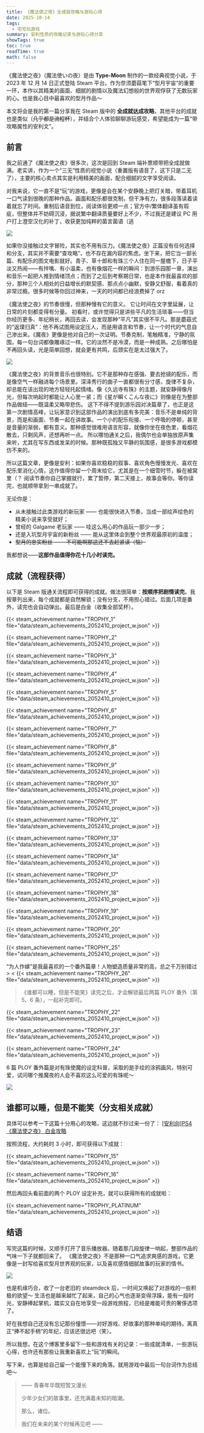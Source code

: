 ```yaml
---
title: 《魔法使之夜》全成就攻略与游玩心得
date: 2025-10-14
tags:
  - 宅宅玩游戏
summary: 安利性质的攻略记录与游玩心得分享
showTags: true
toc: true
readTime: true
math: false
---
```

《魔法使之夜》（魔法使いの夜）是由 **Type-Moon** 制作的一款经典视觉小说，于 2023 年 12 月 14 日正式登陆 Steam 平台。作为奈须蘑菇笔下“型月宇宙”的重要一环，本作以其精美的画面、细腻的剧情以及魔法幻想般的世界观俘获了无数玩家的心。也是我心目中最喜欢的型月作品～

本文将会是我的第一篇分享我在 Steam 版中的 **全成就达成攻略**，其他平台的成就也是类似（~~几乎都是流程杯~~），并结合个人体验聊聊游玩感受，希望能成为一篇“带攻略属性的安利文”。

## 前言

我之前通了《魔法使之夜》很多次，这次是回到 Steam 端补票顺带把全成就做满。老实讲，作为一个“三无”性质的视觉小说（重置版有语音了，这下只是二无了），主要的核心卖点其实是利用精美的画面，配合细腻的文字享受阅读。

对我来说，它一直不是“玩”的游戏，更像是会在某个安静晚上把灯关暗，带着耳机一口气读到很晚的那种作品。画面和配乐都很克制，但干净有力，很多段落读着读着就忘了时间。重制后语音到位，阅读体验更顺一点；官方中/繁体翻译虽有瑕疵，但整体并不妨碍沉浸，据说繁中翻译质量要好上不少，不过我还是建议 PC 用户打上澄空汉化的补丁，收获更加纯粹的菌言菌语（逃



![](https://blogxiaozheng.oss-cn-beijing.aliyuncs.com/images/title_01.jpg)



如果你没接触过文字冒险，其实也不用有压力。《魔法使之夜》正篇没有任何选择和分支，其实并不需要“查攻略”，也不存在漏内容的焦虑。坐下来，把它当一部长篇、有配乐的图文电影就好。青子、草十郎和有珠三个人住在同一屋檐下，日子平淡又热闹——有拌嘴、有小温柔，也有像烟花一样的瞬间：到游乐园那一章，演出和音乐一起把人推到情绪顶点；而到了之后到考察期日常，也是本作我最喜欢的部分，那种三个人相处的日益增长的默契感、那点点小幽默，安静又舒服，看着真的非常过瘾。很多时候等你回过神来，一天的时间都已经浪费掉了 orz

《魔法使之夜》的节奏很慢，但那种慢有它的意义。  它让时间在文字里延展，让日常的片刻都变得有分量。  初看时，或许觉得只是讲些平凡的生活琐事——但当你经历更多、年纪稍长，再回去读，会发现那种“平凡”其实很不平凡。那是蘑菇式的“返璞归真”：他不再试图用设定压人，而是用语言和节奏，让一个时代的气息自己渗出来。《魔夜》更像是他对自己的一次证明。节奏克制，笔触精准，宁静的氛围，每一句台词都像雕琢过一样。它的淡然不是冷漠，而是一种成熟。之后哪怕是不再回头读，光是简单回想，就会更有共鸣，后颈实在是太过强大了。



![](https://blogxiaozheng.oss-cn-beijing.aliyuncs.com/images/alice_2.jpg)



《魔法使之夜》的背景音乐也很特别。它不是那种存在感强、要去抢镜的配乐，而是像空气一样融进每个场景里。深泽秀行的曲子一直都很有分寸感，旋律不复杂，却总能在该出现的地方轻轻托起情绪。像《久远寺有珠》的主题，就安静得像月光，但每次响起时都能让人心里一紧；而《星が瞬くこんな夜に》则像是在为整部作品做结——既温柔又略带悲伤。
这下不得不提到游乐园对决篇章了，也正是这第一次剧情高峰，让玩家意识到这部作品的演出到底有多完美：音乐不是单纯的背景，而是和画面、节奏一起在讲故事。一个小的配乐衔接、一个呼吸的停顿，甚至是音量的渐弱，都有意义。那种感觉很难用语言形容，就像你坐在夜色里，看烟花散去，只剩风声，还想再听一点。
 所以哪怕通关之后，我偶尔也会单独放原声集来听，尤其在写东西或发呆的时候。那种既孤独又平静的氛围感，是很多游戏都模仿不来的。

所以这篇文章，更像是安利：如果你喜欢稳稳的叙事、喜欢角色慢慢发光、喜欢在配乐里消化心情，这作值得你留一个周末给它，尤其是在一个细雪时节，躲在被窝里（？ 阅读节奏你自己掌握就行，累了暂停，第二天接上，故事会等你。等你读完，也就顺带拿到一串成就了。

无论你是：

- 从未接触过此类游戏的新玩家 —— 也能很快进入节奏，当成一部绘声绘色的精美小说来享受就好；
- 曾经的 Galgame 老玩家 —— 哇这么用心的作品玩一部少一步；
- 还是入坑型月宇宙的新粉丝 —— 能从这里体会到整个世界观最原初的温度；
- ~~型月的忠实粉丝 —— 不可能啊那这还不去赶紧读（恼）~~

我都想说——**这部作品值得你花十几小时读完。**



## 成就（流程获得）

以下是 Steam 版通关流程即可获得的成就。做法很简单：**按顺序把剧情读完**。我按章列出来，每个成就都是自然解锁；没有分支，不用担心错过。后面几项是番外，读完也会自动弹出。最后是白金（收集全部奖杯）。

{{< steam_achievement name="TROPHY_1" file="data/steam_achievements_2052410_project_w.json" >}}  

{{< steam_achievement name="TROPHY_2" file="data/steam_achievements_2052410_project_w.json" >}}  

{{< steam_achievement name="TROPHY_3" file="data/steam_achievements_2052410_project_w.json" >}}  

{{< steam_achievement name="TROPHY_4" file="data/steam_achievements_2052410_project_w.json" >}}  

{{< steam_achievement name="TROPHY_5" file="data/steam_achievements_2052410_project_w.json" >}}  

{{< steam_achievement name="TROPHY_6" file="data/steam_achievements_2052410_project_w.json" >}}  

{{< steam_achievement name="TROPHY_7" file="data/steam_achievements_2052410_project_w.json" >}}  

{{< steam_achievement name="TROPHY_8" file="data/steam_achievements_2052410_project_w.json" >}}  

{{< steam_achievement name="TROPHY_9" file="data/steam_achievements_2052410_project_w.json" >}}  

{{< steam_achievement name="TROPHY_10" file="data/steam_achievements_2052410_project_w.json" >}}  

{{< steam_achievement name="TROPHY_11" file="data/steam_achievements_2052410_project_w.json" >}}  

{{< steam_achievement name="TROPHY_12" file="data/steam_achievements_2052410_project_w.json" >}}  

{{< steam_achievement name="TROPHY_13" file="data/steam_achievements_2052410_project_w.json" >}}  

{{< steam_achievement name="TROPHY_14" file="data/steam_achievements_2052410_project_w.json" >}}  

{{< steam_achievement name="TROPHY_17" file="data/steam_achievements_2052410_project_w.json" >}}  

{{< steam_achievement name="TROPHY_18" file="data/steam_achievements_2052410_project_w.json" >}}  

{{< steam_achievement name="TROPHY_19" file="data/steam_achievements_2052410_project_w.json" >}}  

{{< steam_achievement name="TROPHY_20" file="data/steam_achievements_2052410_project_w.json" >}}  

{{< steam_achievement name="TROPHY_25" file="data/steam_achievements_2052410_project_w.json" >}}  



“为人作嫁”是我最喜欢的一个番外篇章！人物塑造质量非常的高，总之千万别错过 > <
{{< steam_achievement name="TROPHY_26" file="data/steam_achievements_2052410_project_w.json" >}}  



> 《谁都可以睡，但是不能笑》读完之后，才会解锁最后两篇 PLOY 番外（第 5、6 条），一起补完即可。

{{< steam_achievement name="TROPHY_22" file="data/steam_achievements_2052410_project_w.json" >}}  

{{< steam_achievement name="TROPHY_23" file="data/steam_achievements_2052410_project_w.json" >}}  

{{< steam_achievement name="TROPHY_24" file="data/steam_achievements_2052410_project_w.json" >}}  

6 篇 PLOY 番外篇是对有珠使魔的设定科普，采取的是手绘的涂鸦画风，特别可爱，试问哪个推魔夜的人会不喜欢这么可爱的有珠呢～



![](https://blogxiaozheng.oss-cn-beijing.aliyuncs.com/images/alice_01.jpg)



## 谁都可以睡，但是不能笑（分支相关成就）

具体可以参考一下这篇十分用心的攻略，这边就不抄过来一份了： [[安利向]PS4《魔法使之夜》 白金攻略](https://psnine.com/topic/37168)

按照流程，大约耗时 3 小时，即可获得以下成就：

{{< steam_achievement name="TROPHY_15" file="data/steam_achievements_2052410_project_w.json" >}}

{{< steam_achievement name="TROPHY_16" file="data/steam_achievements_2052410_project_w.json" >}}


然后再回头看前面的两个 PLOY 设定补充，就可以获得所有的成就啦：

{{< steam_achievement name="TROPHY_PLATINUM" file="data/steam_achievements_2052410_project_w.json" >}}  

## 结语

写完这篇的时候，又顺手打开了音乐播放器。随着那几段旋律一响起，整部作品的气味一下子就都回来了。
 《魔法使之夜》不是那种一口气追求爽感的游戏，它更像是一封写给喜欢型月世界观的玩家，以及喜欢感情细腻故事的玩家的情书。



![](https://blogxiaozheng.oss-cn-beijing.aliyuncs.com/images/Aoko.jpg)



也是机缘巧合，收了一台老旧的 steamdeck 后，一时间又唤起了对游戏的一些积极的欲望～ 生活也是越来越忙了起来，自己的心气也逐渐变得浮躁，能有一段时光，安静捧起掌机，踏实又自在地享受一段游戏旅程，已经是难能可贵的奢侈选项了。

好在我想自己还没有忘记那份憧憬——对好游戏、好故事的那种单纯的期待。离真正“捧不起手柄”的年纪，应该还很远吧（笑）。

所以我想，在这个博客里多留下一些和游戏有关的记录：一些成就清单，一些游玩心得，也许还有那些让我重新喜欢上“玩”的瞬间。

写下来，也算是给自己留一个能慢下来的角落。就用游戏中最后一句台词作为总结吧～

> —— 青春年华既短暂又漫长
>
> 少年少女们的故事里，还充满着未知的暗潮。
>
> 那么，诸位。
>
> 我们在未来的某个时候再见吧 ——

